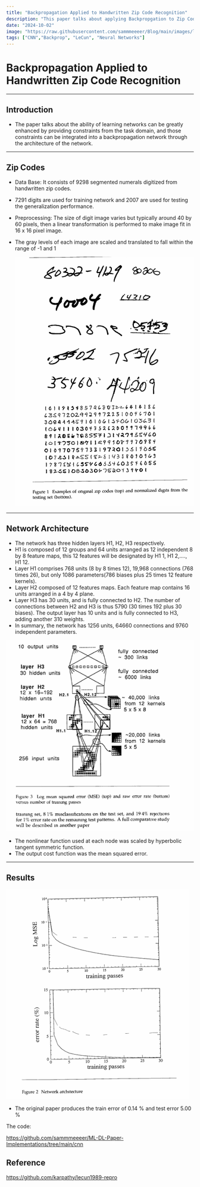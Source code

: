 ```yaml
---
title: "Backpropagation Applied to Handwritten Zip Code Recognition"
description: "This paper talks about applying Backpropgation to Zip Code"
date: "2024-10-02"
image: "https://raw.githubusercontent.com/sammmeeeer/Blog/main/images/lecun1989.png"
tags: ["CNN","Backprop", "LeCun", "Neural Networks"]
---
```


# Backpropagation Applied to Handwritten Zip Code Recognition

---

## Introduction

- The paper talks about the ability of learning networks can be greatly enhanced by providing constraints from the task domain, and those constraints can be integrated into a backpropagation network through the architecture of the network.

---

## Zip Codes

- Data Base: It consists of 9298 segmented numerals digitized from handwritten zip codes.
- 7291 digits are used for training network and 2007 are used for testing the generalization performance.
- Preprocessing: The size of digit image varies but typically around 40 by 60 pixels, then a linear transformation is performed to make image fit in 16 x 16 pixel image.
- The gray levels of each image are scaled and translated to fall within the range of -1 and 1
    
    ![Zip_code.png](https://raw.githubusercontent.com/sammmeeeer/Blog/main/images/Zip_Code.png)
    

---

## Network Architecture

- The network has three hidden layers H1, H2, H3 respectively.
- H1 is composed of 12 groups and 64 units arranged as 12 independent 8 by 8 feature maps, this 12 features will be designated by H1 1, H1 2,...., H1 12.
- Layer H1 comprises 768 units (8 by 8 times 12), 19,968 connections (768 times 26), but only 1086 parameters(786 biases plus 25 times 12 feature kernels).
- Layer H2 composed of 12 features maps. Each feature map contains 16 units arranged in a 4 by 4 plane.
- Layer H3 has 30 units, and is fully connected to H2. The number of connections between H2 and H3 is thus 5790 (30 times 192 plus 30 biases). The output layer has 10 units and is fully connected to H3, adding another 310 weights.
- In summary, the network has 1256 units, 64660 connections and 9760 independent parameters.

![Neural_Network_Arch.png](https://raw.githubusercontent.com/sammmeeeer/Blog/main/images/Neural_Network_Architecture.png)

- The nonlinear function used at each node was scaled by hyperbolic tangent symmetric function.
- The output cost function was the mean squared error.

---

## Results

![image.png](https://raw.githubusercontent.com/sammmeeeer/Blog/main/images/Arch.png)

- The original paper produces the train error of 0.14 % and test error 5.00 %

The code:

https://github.com/sammmeeeer/ML-DL-Paper-Implementations/tree/main/cnn

## Reference

https://github.com/karpathy/lecun1989-repro
